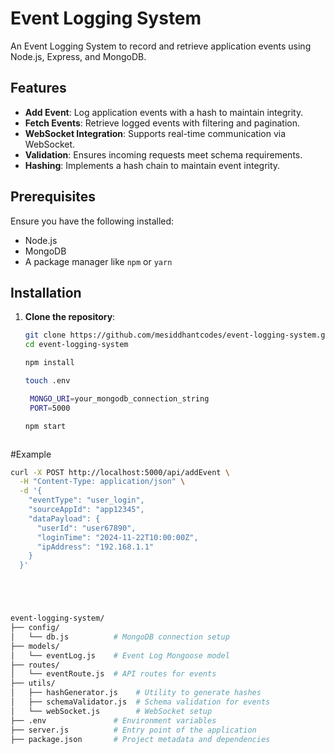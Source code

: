# Event Logging System

An Event Logging System to record and retrieve application events using Node.js, Express, and MongoDB.

## Features

- **Add Event**: Log application events with a hash to maintain integrity.
- **Fetch Events**: Retrieve logged events with filtering and pagination.
- **WebSocket Integration**: Supports real-time communication via WebSocket.
- **Validation**: Ensures incoming requests meet schema requirements.
- **Hashing**: Implements a hash chain to maintain event integrity.

## Prerequisites

Ensure you have the following installed:

- Node.js
- MongoDB
- A package manager like `npm` or `yarn`

## Installation

1. **Clone the repository**:
   ```bash
   git clone https://github.com/mesiddhantcodes/event-logging-system.git
   cd event-logging-system

   npm install

   touch .env

    MONGO_URI=your_mongodb_connection_string
    PORT=5000

   npm start



#Example
```bash
curl -X POST http://localhost:5000/api/addEvent \
  -H "Content-Type: application/json" \
  -d '{
    "eventType": "user_login",
    "sourceAppId": "app12345",
    "dataPayload": {
      "userId": "user67890",
      "loginTime": "2024-11-22T10:00:00Z",
      "ipAddress": "192.168.1.1"
    }
  }'





event-logging-system/
├── config/
│   └── db.js          # MongoDB connection setup
├── models/
│   └── eventLog.js    # Event Log Mongoose model
├── routes/
│   └── eventRoute.js  # API routes for events
├── utils/
│   ├── hashGenerator.js    # Utility to generate hashes
│   ├── schemaValidator.js  # Schema validation for events
│   └── webSocket.js        # WebSocket setup
├── .env               # Environment variables
├── server.js          # Entry point of the application
├── package.json       # Project metadata and dependencies
